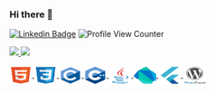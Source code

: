 ### Hi there 👋

[![Linkedin Badge](https://img.shields.io/badge/-Camila%20Fontes-blue?style=flat-square&logo=Linkedin&logoColor=white&link=https://www.linkedin.com/in/camila-fontes-8b9170202/)](https://www.linkedin.com/in/camila-fontes-8b9170202/)
![Profile View Counter](https://komarev.com/ghpvc/?username=camilaf56)

<div>
  <a href="https://github.com/CamilaF56">
  <!--<img height="160em" src="https://github-readme-stats.vercel.app/api?username=CamilaF56&show_icons=true&theme=dark&include_all_commits=true&count_private=true"/> -->
  <img height="160em" src="https://github-readme-stats.vercel.app/api/top-langs/?username=camilaf56&layout=compact&theme=dark"/>
  <img height="160em" src="http://github-readme-streak-stats.herokuapp.com?user=camilaf56&theme=dark&mode=weekly"/>
</div>
  
<div style="display: inline_block"><br>
  <!-- <img align="center" alt="Rafa-Js" height="30" width="40" src="https://raw.githubusercontent.com/devicons/devicon/master/icons/javascript/javascript-plain.svg-->
  <img align="center" height="30" width="40" src="https://raw.githubusercontent.com/devicons/devicon/master/icons/html5/html5-original.svg">
  <img align="center" height="30" width="40" src="https://raw.githubusercontent.com/devicons/devicon/master/icons/css3/css3-original.svg">
  <img align="center" height="30" width="40" src="https://raw.githubusercontent.com/devicons/devicon/master/icons/c/c-original.svg">
  <img align="center" height="30" width="40" src="https://raw.githubusercontent.com/devicons/devicon/master/icons/cplusplus/cplusplus-original.svg">
  <img align="center" height="30" width="40" src="https://raw.githubusercontent.com/devicons/devicon/master/icons/java/java-original.svg">
  <img align="center" height="30" width="40" src="https://raw.githubusercontent.com/devicons/devicon/master/icons/dart/dart-original.svg">
  <img align="center" height="30" width="40" src="https://raw.githubusercontent.com/devicons/devicon/master/icons/flutter/flutter-original.svg">
  <img align="center" height="30" width="40" src="https://raw.githubusercontent.com/devicons/devicon/master/icons/wordpress/wordpress-original.svg">
</div>
  
<!--
**CamilaF56/CamilaF56** is a ✨ _special_ ✨ repository because its `README.md` (this file) appears on your GitHub profile.
[![Linkedin Badge](https://img.shields.io/badge/-Luke%20Morales-blue?style=flat-square&logo=Linkedin&logoColor=white&link=https://www.linkedin.com/in/camila-fontes-8b9170202/)](https://www.linkedin.com/in/camila-fontes-8b9170202/)
Here are some ideas to get you started:

- 🔭 I’m currently working on ...
- 🌱 I’m currently learning ...
- 👯 I’m looking to collaborate on ...
- 🤔 I’m looking for help with ...
- 💬 Ask me about ...
- 📫 How to reach me: ...
- 😄 Pronouns: ...
- ⚡ Fun fact: ...
-->
